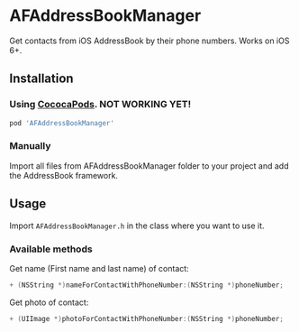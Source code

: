 AFAddressBookManager
====================

Get contacts from iOS AddressBook by their phone numbers. Works on iOS 6+.

## Installation

### Using [CococaPods](http://cocoapods.org). NOT WORKING YET!

```ruby
pod 'AFAddressBookManager'
```

### Manually

Import all files from AFAddressBookManager folder to your project and add the AddressBook framework.

## Usage

Import `AFAddressBookManager.h` in the class where you want to use it.

### Available methods

Get name (First name and last name) of contact:
```objectivec
+ (NSString *)nameForContactWithPhoneNumber:(NSString *)phoneNumber;
```

Get photo of contact:
```objectivec 
+ (UIImage *)photoForContactWithPhoneNumber:(NSString *)phoneNumber;
```
